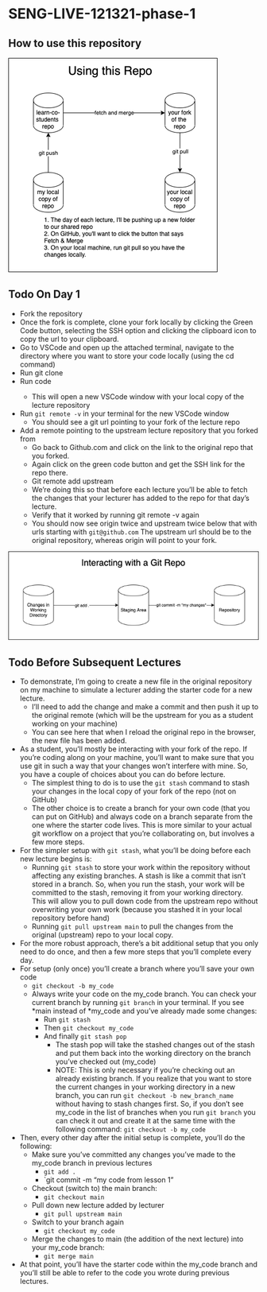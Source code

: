 # SENG-LIVE-121321-phase-1

## How to use this repository

![Git Flow diagram](assets/git-flow-diagram.png)

## Todo On Day 1
- Fork the repository
- Once the fork is complete, clone your fork locally by clicking the Green Code button, selecting the SSH option and clicking the clipboard icon to copy the url to your clipboard.
- Go to VSCode and open up the attached terminal, navigate to the directory where you want to store your code locally (using the cd command)
- Run git clone <paste git repo url here>
- Run code <name of git repo folder here>
    - This will open a new VSCode window with your local copy of the lecture repository
- Run `git remote -v` in your terminal for the new VSCode window
    - You should see a git url pointing to your fork of the lecture repo
- Add a remote pointing to the upstream lecture repository that you forked from
    - Go back to Github.com and click on the link to the original repo that you forked.
    - Again click on the green code button and get the SSH link for the repo there.
    - Git remote add upstream <original repo git url here>
    - We’re doing this so that before each lecture you’ll be able to fetch the changes that your lecturer has added to the repo for that day’s lecture.
    - Verify that it worked by running git remote -v again
    - You should now see origin twice and upstream twice below that with urls starting with `git@github.com` The upstream url should be to the original repository, whereas origin will point to your fork.

![Git Basics](assets/git-basics.png)
## Todo Before Subsequent Lectures
- To demonstrate, I’m going to create a new file in the original repository on my machine to simulate a lecturer adding the starter code for a new lecture.
    - I’ll need to add the change and make a commit and then push it up to the original remote (which will be the upstream for you as a student working on your machine)
    - You can see here that when I reload the original repo in the browser, the new file has been added.
- As a student, you’ll mostly be interacting with your fork of the repo. If you’re coding along on your machine, you’ll want to make sure that you use git in such a way that your changes won’t interfere with mine. So, you have a couple of choices about you can do before lecture.
    - The simplest thing to do is to use the `git stash` command to stash your changes in the local copy of your fork of the repo (not on GitHub)
    - The other choice is to create a branch for your own code (that you can put on GitHub) and always code on a branch separate from the one where the starter code lives. This is more similar to your actual git workflow on a project that you’re collaborating on, but involves a few more steps.
- For the simpler setup with `git stash`, what you’ll be doing before each new lecture begins is:
    - Running `git stash` to store your work within the repository without affecting any existing branches. A stash is like a commit that isn’t stored in a branch. So, when you run the stash, your work will be committed to the stash, removing it from your working directory. This will allow you to pull down code from the upstream repo without overwriting your own work (because you stashed it in your local repository before hand)
    - Running `git pull upstream main` to pull the changes from the original (upstream) repo to your local copy.
- For the more robust approach, there’s a bit additional setup that you only need to do once, and then a few more steps that you’ll complete every day.
- For setup (only once) you’ll create a branch where you’ll save your own code
    - `git checkout -b my_code`
    - Always write your code on the my_code branch. You can check your current branch by running `git branch` in your terminal. If you see *main instead of *my_code and you’ve already made some changes:
        - Run `git stash`
        - Then `git checkout my_code`
        - And finally `git stash pop`
            - The stash pop will take the stashed changes out of the stash and put them back into the working directory on the branch you’ve checked out (my_code) 
            - NOTE: This is only necessary if you’re checking out an already existing branch. If you realize that you want to store the current changes in your working directory in a new branch, you can run `git checkout -b new_branch_name` without having to stash changes first. So, if you don’t see my_code in the list of branches when you run `git branch` you can check it out and create it at the same time with the following command: `git checkout -b my_code`
- Then, every other day after the initial setup is complete, you’ll do the following:
    - Make sure you’ve committed any changes you’ve made to the my_code branch in previous lectures
        - `git add .`
        - `git commit -m “my code from lesson 1”
    - Checkout (switch to) the main branch:
        - `git checkout main`
    - Pull down new lecture added by lecturer
        - `git pull upstream main`
    - Switch to your branch again
        - `git checkout my_code`
    - Merge the changes to main (the addition of the next lecture) into your my_code branch:
        - `git merge main`
- At that point, you’ll have the starter code within the my_code branch and you’ll still be able to refer to the code you wrote during previous lectures.
